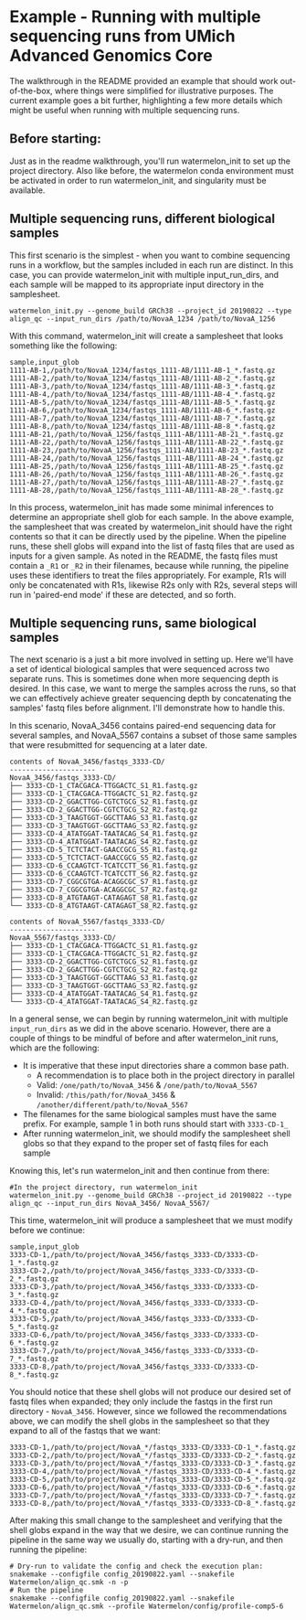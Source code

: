 # Example - Running with multiple sequencing runs from UMich Advanced Genomics Core

The walkthrough in the README provided an example that should work out-of-the-box, where things were simplified for illustrative purposes. The current example goes a bit further, highlighting a few more details which might be useful when running with multiple sequencing runs.

## Before starting:

Just as in the readme walkthrough, you'll run watermelon_init to set up the project directory. Also like before, the watermelon conda environment must be activated in order to run watermelon_init, and singularity must be available.

## Multiple sequencing runs, different biological samples

This first scenario is the simplest - when you want to combine sequencing runs in a workflow, but the samples included in each run are distinct. In this case, you can provide watermelon_init with multiple input_run_dirs, and each sample will be mapped to its appropriate input directory in the samplesheet.

    watermelon_init.py --genome_build GRCh38 --project_id 20190822 --type align_qc --input_run_dirs /path/to/NovaA_1234 /path/to/NovaA_1256

With this command, watermelon_init will create a samplesheet that looks something like the following:

    sample,input_glob
    1111-AB-1,/path/to/NovaA_1234/fastqs_1111-AB/1111-AB-1_*.fastq.gz
    1111-AB-2,/path/to/NovaA_1234/fastqs_1111-AB/1111-AB-2_*.fastq.gz
    1111-AB-3,/path/to/NovaA_1234/fastqs_1111-AB/1111-AB-3_*.fastq.gz
    1111-AB-4,/path/to/NovaA_1234/fastqs_1111-AB/1111-AB-4_*.fastq.gz
    1111-AB-5,/path/to/NovaA_1234/fastqs_1111-AB/1111-AB-5_*.fastq.gz
    1111-AB-6,/path/to/NovaA_1234/fastqs_1111-AB/1111-AB-6_*.fastq.gz
    1111-AB-7,/path/to/NovaA_1234/fastqs_1111-AB/1111-AB-7_*.fastq.gz
    1111-AB-8,/path/to/NovaA_1234/fastqs_1111-AB/1111-AB-8_*.fastq.gz
    1111-AB-21,/path/to/NovaA_1256/fastqs_1111-AB/1111-AB-21_*.fastq.gz
    1111-AB-22,/path/to/NovaA_1256/fastqs_1111-AB/1111-AB-22_*.fastq.gz
    1111-AB-23,/path/to/NovaA_1256/fastqs_1111-AB/1111-AB-23_*.fastq.gz
    1111-AB-24,/path/to/NovaA_1256/fastqs_1111-AB/1111-AB-24_*.fastq.gz
    1111-AB-25,/path/to/NovaA_1256/fastqs_1111-AB/1111-AB-25_*.fastq.gz
    1111-AB-26,/path/to/NovaA_1256/fastqs_1111-AB/1111-AB-26_*.fastq.gz
    1111-AB-27,/path/to/NovaA_1256/fastqs_1111-AB/1111-AB-27_*.fastq.gz
    1111-AB-28,/path/to/NovaA_1256/fastqs_1111-AB/1111-AB-28_*.fastq.gz

In this process, watermelon_init has made some minimal inferences to determine an appropriate shell glob for each sample. In the above example, the samplesheet that was created by watermelon_init should have the right contents so that it can be directly used by the pipeline. When the pipeline runs, these shell globs will expand into the list of fastq files that are used as inputs for a given sample. As noted in the README, the fastq files must contain a `_R1` or `_R2` in their filenames, because while running, the pipeline uses these identifiers to treat the files appropriately. For example, R1s will only be concatenated with R1s, likewise R2s only with R2s, several steps will run in 'paired-end mode' if these are detected, and so forth.

## Multiple sequencing runs, same biological samples

The next scenario is a just a bit more involved in setting up. Here we'll have a set of identical biological samples that were sequenced across two separate runs. This is sometimes done when more sequencing depth is desired. In this case, we want to merge the samples across the runs, so that we can effectively achieve greater sequencing depth by concatenating the samples' fastq files before alignment. I'll demonstrate how to handle this.

In this scenario, NovaA_3456 contains paired-end sequencing data for several samples, and NovaA_5567 contains a subset of those same samples that were resubmitted for sequencing at a later date.

    contents of NovaA_3456/fastqs_3333-CD/
    ---------------------
    NovaA_3456/fastqs_3333-CD/
    ├── 3333-CD-1_CTACGACA-TTGGACTC_S1_R1.fastq.gz
    ├── 3333-CD-1_CTACGACA-TTGGACTC_S1_R2.fastq.gz
    ├── 3333-CD-2_GGACTTGG-CGTCTGCG_S2_R1.fastq.gz
    ├── 3333-CD-2_GGACTTGG-CGTCTGCG_S2_R2.fastq.gz
    ├── 3333-CD-3_TAAGTGGT-GGCTTAAG_S3_R1.fastq.gz
    ├── 3333-CD-3_TAAGTGGT-GGCTTAAG_S3_R2.fastq.gz
    ├── 3333-CD-4_ATATGGAT-TAATACAG_S4_R1.fastq.gz
    ├── 3333-CD-4_ATATGGAT-TAATACAG_S4_R2.fastq.gz
    ├── 3333-CD-5_TCTCTACT-GAACCGCG_S5_R1.fastq.gz
    ├── 3333-CD-5_TCTCTACT-GAACCGCG_S5_R2.fastq.gz
    ├── 3333-CD-6_CCAAGTCT-TCATCCTT_S6_R1.fastq.gz
    ├── 3333-CD-6_CCAAGTCT-TCATCCTT_S6_R2.fastq.gz
    ├── 3333-CD-7_CGGCGTGA-ACAGGCGC_S7_R1.fastq.gz
    ├── 3333-CD-7_CGGCGTGA-ACAGGCGC_S7_R2.fastq.gz
    ├── 3333-CD-8_ATGTAAGT-CATAGAGT_S8_R1.fastq.gz
    └── 3333-CD-8_ATGTAAGT-CATAGAGT_S8_R2.fastq.gz

    contents of NovaA_5567/fastqs_3333-CD/
    ---------------------
    NovaA_5567/fastqs_3333-CD/
    ├── 3333-CD-1_CTACGACA-TTGGACTC_S1_R1.fastq.gz
    ├── 3333-CD-1_CTACGACA-TTGGACTC_S1_R2.fastq.gz
    ├── 3333-CD-2_GGACTTGG-CGTCTGCG_S2_R1.fastq.gz
    ├── 3333-CD-2_GGACTTGG-CGTCTGCG_S2_R2.fastq.gz
    ├── 3333-CD-3_TAAGTGGT-GGCTTAAG_S3_R1.fastq.gz
    ├── 3333-CD-3_TAAGTGGT-GGCTTAAG_S3_R2.fastq.gz
    ├── 3333-CD-4_ATATGGAT-TAATACAG_S4_R1.fastq.gz
    └── 3333-CD-4_ATATGGAT-TAATACAG_S4_R2.fastq.gz

In a general sense, we can begin by running watermelon_init with multiple `input_run_dirs` as we did in the above scenario. However, there are a couple of things to be mindful of before and after watermelon_init runs, which are the following:

* It is imperative that these input directories share a common base path.
    * A recommendation is to place both in the project directory in parallel
    * Valid: `/one/path/to/NovaA_3456` & `/one/path/to/NovaA_5567`
    * Invalid: `/this/path/for/NovaA_3456` & `/another/different/path/to/NovaA_5567`
* The filenames for the same biological samples must have the same prefix. For example, sample 1 in both runs should start with `3333-CD-1_`
* After running watermelon_init, we should modify the samplesheet shell globs so that they expand to the proper set of fastq files for each sample

Knowing this, let's run watermelon_init and then continue from there:

    #In the project directory, run watermelon_init
    watermelon_init.py --genome_build GRCh38 --project_id 20190822 --type align_qc --input_run_dirs NovaA_3456/ NovaA_5567/

This time, watermelon_init will produce a samplesheet that we must modify before we continue:

    sample,input_glob
    3333-CD-1,/path/to/project/NovaA_3456/fastqs_3333-CD/3333-CD-1_*.fastq.gz
    3333-CD-2,/path/to/project/NovaA_3456/fastqs_3333-CD/3333-CD-2_*.fastq.gz
    3333-CD-3,/path/to/project/NovaA_3456/fastqs_3333-CD/3333-CD-3_*.fastq.gz
    3333-CD-4,/path/to/project/NovaA_3456/fastqs_3333-CD/3333-CD-4_*.fastq.gz
    3333-CD-5,/path/to/project/NovaA_3456/fastqs_3333-CD/3333-CD-5_*.fastq.gz
    3333-CD-6,/path/to/project/NovaA_3456/fastqs_3333-CD/3333-CD-6_*.fastq.gz
    3333-CD-7,/path/to/project/NovaA_3456/fastqs_3333-CD/3333-CD-7_*.fastq.gz
    3333-CD-8,/path/to/project/NovaA_3456/fastqs_3333-CD/3333-CD-8_*.fastq.gz

You should notice that these shell globs will not produce our desired set of fastq files when expanded; they only include the fastqs in the first run directory - `NovaA_3456`. However, since we followed the recommendations above, we can modify the shell globs in the samplesheet so that they expand to all of the fastqs that we want:

    3333-CD-1,/path/to/project/NovaA_*/fastqs_3333-CD/3333-CD-1_*.fastq.gz
    3333-CD-2,/path/to/project/NovaA_*/fastqs_3333-CD/3333-CD-2_*.fastq.gz
    3333-CD-3,/path/to/project/NovaA_*/fastqs_3333-CD/3333-CD-3_*.fastq.gz
    3333-CD-4,/path/to/project/NovaA_*/fastqs_3333-CD/3333-CD-4_*.fastq.gz
    3333-CD-5,/path/to/project/NovaA_*/fastqs_3333-CD/3333-CD-5_*.fastq.gz
    3333-CD-6,/path/to/project/NovaA_*/fastqs_3333-CD/3333-CD-6_*.fastq.gz
    3333-CD-7,/path/to/project/NovaA_*/fastqs_3333-CD/3333-CD-7_*.fastq.gz
    3333-CD-8,/path/to/project/NovaA_*/fastqs_3333-CD/3333-CD-8_*.fastq.gz

After making this small change to the samplesheet and verifying that the shell globs expand in the way that we desire, we can continue running the pipeline in the same way we usually do, starting with a dry-run, and then running the pipeline:

    # Dry-run to validate the config and check the execution plan:
    snakemake --configfile config_20190822.yaml --snakefile Watermelon/align_qc.smk -n -p
    # Run the pipeline
    snakemake --configfile config_20190822.yaml --snakefile Watermelon/align_qc.smk --profile Watermelon/config/profile-comp5-6
